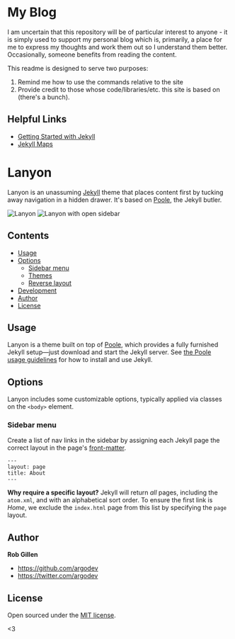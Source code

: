 # My Blog

I am uncertain that this repository will be of particular interest to anyone - it is simply used to support my personal blog which is, primarily, a place for me to express my thoughts and work them out so I understand them better. Occasionally, someone benefits from reading the content.

This readme is designed to serve two purposes:
1. Remind me how to use the commands relative to the site
2. Provide credit to those whose code/libraries/etc. this site is based on (there's a bunch).




## Helpful Links

- [Getting Started with Jekyll](https://scotch.io/tutorials/getting-started-with-jekyll-plus-a-free-bootstrap-3-starter-theme)
- [Jekyll Maps](https://github.com/ayastreb/jekyll-maps)

# Lanyon

Lanyon is an unassuming [Jekyll](http://jekyllrb.com) theme that places content first by tucking away navigation in a hidden drawer. It's based on [Poole](http://getpoole.com), the Jekyll butler.

![Lanyon](https://f.cloud.github.com/assets/98681/1825266/be03f014-71b0-11e3-9539-876e61530e24.png)
![Lanyon with open sidebar](https://f.cloud.github.com/assets/98681/1825267/be04a914-71b0-11e3-966f-8afe9894c729.png)


## Contents

- [Usage](#usage)
- [Options](#options)
  - [Sidebar menu](#sidebar-menu)
  - [Themes](#themes)
  - [Reverse layout](#reverse-layout)
- [Development](#development)
- [Author](#author)
- [License](#license)


## Usage

Lanyon is a theme built on top of [Poole](https://github.com/poole/poole), which provides a fully furnished Jekyll setup—just download and start the Jekyll server. See [the Poole usage guidelines](https://github.com/poole/poole#usage) for how to install and use Jekyll.


## Options

Lanyon includes some customizable options, typically applied via classes on the `<body>` element.


### Sidebar menu

Create a list of nav links in the sidebar by assigning each Jekyll page the correct layout in the page's [front-matter](http://jekyllrb.com/docs/frontmatter/).

```
---
layout: page
title: About
---
```

**Why require a specific layout?** Jekyll will return *all* pages, including the `atom.xml`, and with an alphabetical sort order. To ensure the first link is *Home*, we exclude the `index.html` page from this list by specifying the `page` layout.







## Author

**Rob Gillen**
- <https://github.com/argodev>
- <https://twitter.com/argodev>


## License

Open sourced under the [MIT license](LICENSE.md).

<3

